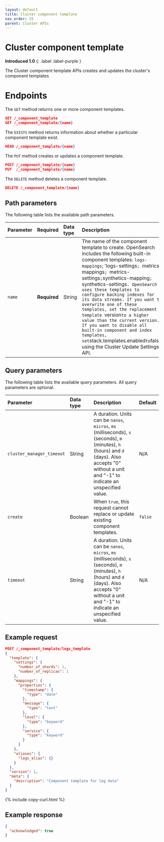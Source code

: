 ```yaml
---
layout: default
title: Cluster component template
nav_order: 25
parent: Cluster APIs
---
```


# Cluster component template
**Introduced 1.0**
{: .label .label-purple }

The Cluster component template APIs creates and updates the cluster's component templates

# Endpoints

The `GET` method returns one or more component templates.

<!-- spec_insert_start
api: cluster.get_component_template
component: endpoints
omit_header: true
-->
```json
GET /_component_template
GET /_component_template/{name}
```
<!-- spec_insert_end -->

The `EXISTS` method returns information about whether a particular component template exist.

<!-- spec_insert_start
api: cluster.exists_component_template
component: endpoints
omit_header: true
-->
```json
HEAD /_component_template/{name}
```
<!-- spec_insert_end -->

The `PUT` method creates or updates a component template.

<!-- spec_insert_start
api: cluster.put_component_template
component: endpoints
omit_header: true
-->
```json
POST /_component_template/{name}
PUT  /_component_template/{name}
```
<!-- spec_insert_end -->

The `DELETE` method deletes a component template.

<!-- spec_insert_start
api: cluster.delete_component_template
component: endpoints
omit_header: true
-->
```json
DELETE /_component_template/{name}
```
<!-- spec_insert_end -->

<!-- spec_insert_start
api: cluster.put_component_template
component: path_parameters
-->
## Path parameters

The following table lists the available path parameters.

| Parameter | Required | Data type | Description |
| :--- | :--- | :--- | :--- |
| `name` | **Required** | String | The name of the component template to create. OpenSearch includes the following built-in component templates: `logs-mappings`; 'logs-settings`; `metrics-mappings`; `metrics-settings`;`synthetics-mapping`; `synthetics-settings`. OpenSearch uses these templates to configure backing indexes for its data streams. If you want to overwrite one of these templates, set the replacement template `version` to a higher value than the current version. If you want to disable all built-in component and index templates, set `stack.templates.enabled` to `false` using the Cluster Update Settings API. |

<!-- spec_insert_end -->

<!-- spec_insert_start
api: cluster.put_component_template
columns: Parameter, Data type, Description, Default
include_deprecated: false
component: query_parameters
-->
## Query parameters

The following table lists the available query parameters. All query parameters are optional.

| Parameter | Data type | Description | Default |
| :--- | :--- | :--- | :--- |
| `cluster_manager_timeout` | String | A duration. Units can be `nanos`, `micros`, `ms` (milliseconds), `s` (seconds), `m` (minutes), `h` (hours) and `d` (days). Also accepts "0" without a unit and "-1" to indicate an unspecified value. | N/A |
| `create` | Boolean | When `true`, this request cannot replace or update existing component templates. | `false` |
| `timeout` | String | A duration. Units can be `nanos`, `micros`, `ms` (milliseconds), `s` (seconds), `m` (minutes), `h` (hours) and `d` (days). Also accepts "0" without a unit and "-1" to indicate an unspecified value. | N/A |

<!-- spec_insert_end -->

## Example request

```json
POST /_component_template/logs_template
{
  "template": {
    "settings": {
      "number_of_shards": 1,
      "number_of_replicas": 1
    },
    "mappings": {
      "properties": {
        "timestamp": {
          "type": "date"
        },
        "message": {
          "type": "text"
        },
        "level": {
          "type": "keyword"
        },
        "service": {
          "type": "keyword"
        }
      }
    },
    "aliases": {
      "logs_alias": {}
    }
  },
  "version": 1,
  "meta": {
    "description": "Component template for log data"
  }
}
```
{% include copy-curl.html %}

## Example response 

```json
{
  "acknowledged": true
}
```
